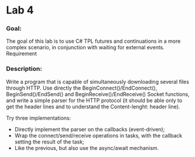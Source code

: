 # Lab 4

### Goal:

The goal of this lab is to use C# TPL futures and continuations in a more complex scenario, in conjunction with waiting for external events.
Requirement

### Description:

Write a program that is capable of simultaneously downloading several files through HTTP. Use directly the BeginConnect()/EndConnect(), BeginSend()/EndSend() and BeginReceive()/EndReceive() Socket functions, and write a simple parser for the HTTP protocol (it should be able only to get the header lines and to understand the Content-lenght: header line).

Try three implementations:
- Directly implement the parser on the callbacks (event-driven);
- Wrap the connect/send/receive operations in tasks, with the callback setting the result of the task;
- Like the previous, but also use the async/await mechanism. 